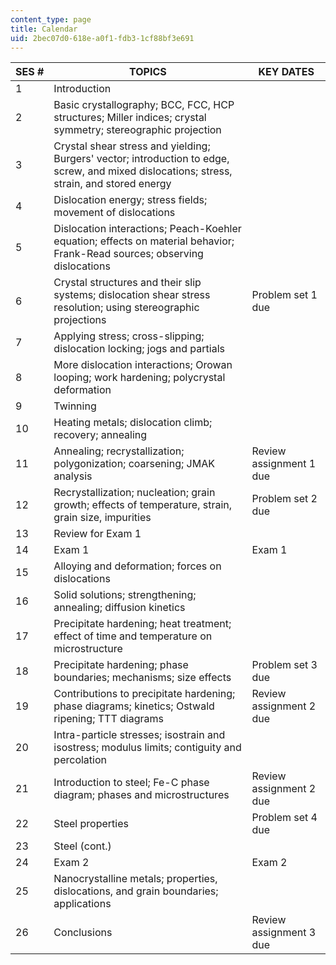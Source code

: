 ```yaml
---
content_type: page
title: Calendar
uid: 2bec07d0-618e-a0f1-fdb3-1cf88bf3e691
---
```


| SES # | TOPICS | KEY DATES |
| --- | --- | --- |
| 1 | Introduction | &nbsp; |
| 2 | Basic crystallography; BCC, FCC, HCP structures; Miller indices; crystal symmetry; stereographic projection | &nbsp; |
| 3 | Crystal shear stress and yielding; Burgers' vector; introduction to edge, screw, and mixed dislocations; stress, strain, and stored energy | &nbsp; |
| 4 | Dislocation energy; stress fields; movement of dislocations | &nbsp; |
| 5 | Dislocation interactions; Peach-Koehler equation; effects on material behavior; Frank-Read sources; observing dislocations | &nbsp; |
| 6 | Crystal structures and their slip systems; dislocation shear stress resolution; using stereographic projections | Problem set 1 due |
| 7 | Applying stress; cross-slipping; dislocation locking; jogs and partials | &nbsp; |
| 8 | More dislocation interactions; Orowan looping; work hardening; polycrystal deformation | &nbsp; |
| 9 | Twinning | &nbsp; |
| 10 | Heating metals; dislocation climb; recovery; annealing | &nbsp; |
| 11 | Annealing; recrystallization; polygonization; coarsening; JMAK analysis | Review assignment 1 due |
| 12 | Recrystallization; nucleation; grain growth; effects of temperature, strain, grain size, impurities | Problem set 2 due |
| 13 | Review for Exam 1 | &nbsp; |
| 14 | Exam 1 | Exam 1 |
| 15 | Alloying and deformation; forces on dislocations | &nbsp; |
| 16 | Solid solutions; strengthening; annealing; diffusion kinetics | &nbsp; |
| 17 | Precipitate hardening; heat treatment; effect of time and temperature on microstructure | &nbsp; |
| 18 | Precipitate hardening; phase boundaries; mechanisms; size effects | Problem set 3 due |
| 19 | Contributions to precipitate hardening; phase diagrams; kinetics; Ostwald ripening; TTT diagrams | Review assignment 2 due |
| 20 | Intra-particle stresses; isostrain and isostress; modulus limits; contiguity and percolation | &nbsp; |
| 21 | Introduction to steel; Fe-C phase diagram; phases and microstructures | Review assignment 2 due |
| 22 | Steel properties | Problem set 4 due |
| 23 | Steel (cont.) | &nbsp; |
| 24 | Exam 2 | Exam 2 |
| 25 | Nanocrystalline metals; properties, dislocations, and grain boundaries; applications | &nbsp; |
| 26 | Conclusions | Review assignment 3 due